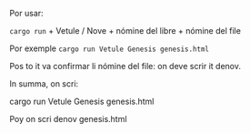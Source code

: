 Por usar:

`cargo run` + Vetule / Nove + nómine del libre + nómine del file

Por exemple `cargo run Vetule Genesis genesis.html`

Pos to it va confirmar li nómine del file: on deve scrir it denov.

In summa, on scri:

cargo run Vetule Genesis genesis.html

Poy on scri denov genesis.html